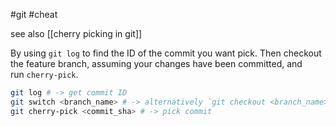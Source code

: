 #git #cheat 

see also [[cherry picking in git]]

By using `git log` to find the ID of the commit you want pick. Then checkout the feature branch, assuming your changes have been committed, and run `cherry-pick`.

```sh
git log # -> get commit ID
git switch <branch_name> # -> alternatively `git checkout <branch_name>`
git cherry-pick <commit_sha> # -> pick commit
```